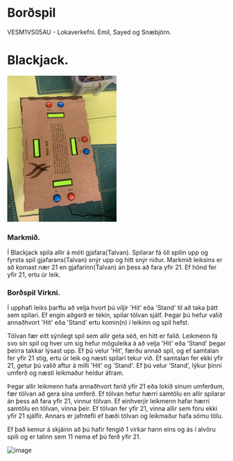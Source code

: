 # Borðspil
VESM1VS05AU - Lokaverkefni. 
Emil, Sayed og Snæbjörn.

# Blackjack.
<img src="https://github.com/Em1l0/Bordspil/blob/main/myndir/FinishedBox.jpeg" width="50%" height="50%">

### Markmið.
Í Blackjack spila allir á móti gjafara(Talvan). Spilarar fá öll spilin upp og fyrsta spil gjafarans(Talvan) snýr upp og hitt snýr niður. Markmið leiksins er að komast nær 21 en gjafarinn(Talvan) án þess að fara yfir 21. Ef hönd fer yfir 21, ertu úr leik.

### Borðspil Virkni.
Í upphafi leiks þarftu að velja hvort þú viljir 'Hit' eða 'Stand' til að taka þátt sem spilari. Ef engin aðgerð er tekin, spilar tölvan sjálf. Þegar þú hefur valið annaðhvort 'Hit' eða 'Stand' ertu komin(n) í leikinn og spil hefst.

Tölvan fær eitt sýnilegt spil sem allir geta séð, en hitt er falið. Leikmenn fá svo sín spil og hver um sig hefur möguleika á að velja 'Hit' eða 'Stand' þegar þeirra takkar lýsast upp. Ef þú velur 'Hit', færðu annað spil, og ef samtalan fer yfir 21 stig, ertu úr leik og næsti spilari tekur við. Ef samtalan fer ekki yfir 21, getur þú valið aftur á milli 'Hit' og 'Stand'. Ef þú velur 'Stand', lýkur þinni umferð og næsti leikmaður heldur áfram.

Þegar allir leikmenn hafa annaðhvort farið yfir 21 eða lokið sínum umferðum, fær tölvan að gera sína umferð. Ef tölvan hefur hærri samtölu en allir spilarar án þess að fara yfir 21, vinnur tölvan. Ef einhverjir leikmenn hafar hærri samtölu en tölvan, vinna þeir. Ef tölvan fer yfir 21, vinna allir sem fóru ekki yfir 21 sjálfir. Annars er jafntefli ef bæði tölvan og leikmaður hafa sömu tölu.


Ef það kemur á skjáinn að þú hafir fengið 1 virkar hann eins og ás í alvöru spili og er talinn sem 11 nema ef þú ferð yfir 21.


![image](https://github.com/user-attachments/assets/e57610b5-51e4-4206-91fa-f0d04b00f391)

